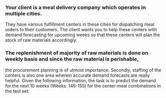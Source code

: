### Your client is a meal delivery company which operates in multiple cities. 
They have various fulfillment centers in these cities for dispatching meal orders to their customers. 
The client wants you to help these centers with demand forecasting for upcoming weeks so that these centers will plan the stock of raw materials accordingly.

### The replenishment of majority of raw materials is done on weekly basis and since the raw material is perishable, 
the procurement planning is of utmost importance. Secondly, staffing of the centers is also one area wherein accurate demand forecasts are really helpful. Given the following information,
the task is to predict the demand for the next 10 weeks (Weeks: 146-155) for the center-meal combinations in the test set:  
